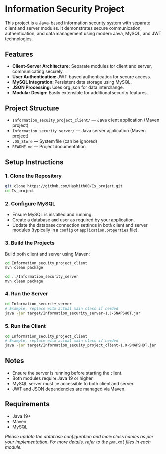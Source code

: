 # Information Security Project

This project is a Java-based information security system with separate client and server modules. It demonstrates secure communication, authentication, and data management using modern Java, MySQL, and JWT technologies.

## Features

- **Client-Server Architecture:** Separate modules for client and server, communicating securely.
- **User Authentication:** JWT-based authentication for secure access.
- **MySQL Integration:** Persistent data storage using MySQL.
- **JSON Processing:** Uses org.json for data interchange.
- **Modular Design:** Easily extensible for additional security features.

## Project Structure

- `Information_secuity_project_client/` — Java client application (Maven project)
- `Information_security_server/` — Java server application (Maven project)
- `.DS_Store` — System file (can be ignored)
- `README.md` — Project documentation

## Setup Instructions

### 1. Clone the Repository

```sh
git clone https://github.com/Hashith00/Is_project.git
cd Is_project
```

### 2. Configure MySQL

- Ensure MySQL is installed and running.
- Create a database and user as required by your application.
- Update the database connection settings in both client and server modules (typically in a `config` or `application.properties` file).

### 3. Build the Projects

Build both client and server using Maven:

```sh
cd Information_secuity_project_client
mvn clean package

cd ../Information_security_server
mvn clean package
```

### 4. Run the Server

```sh
cd Information_security_server
# Example, replace with actual main class if needed
java -jar target/Information_security_server-1.0-SNAPSHOT.jar
```

### 5. Run the Client

```sh
cd Information_secuity_project_client
# Example, replace with actual main class if needed
java -jar target/Information_secuity_project_client-1.0-SNAPSHOT.jar
```

## Notes

- Ensure the server is running before starting the client.
- Both modules require Java 19 or higher.
- MySQL server must be accessible to both client and server.
- JWT and JSON dependencies are managed via Maven.

## Requirements

- Java 19+
- Maven
- MySQL



*Please update the database configuration and main class names as per your implementation. For more details, refer to the `pom.xml` files in each module.*
